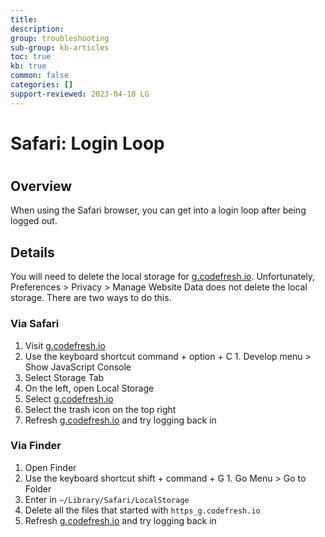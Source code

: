 ```yaml
---
title: 
description: 
group: troubleshooting
sub-group: kb-articles
toc: true
kb: true
common: false
categories: []
support-reviewed: 2023-04-18 LG
---
```


# Safari: Login Loop

#

## Overview

When using the Safari browser, you can get into a login loop after being
logged out.

## Details

You will need to delete the local storage for
[g.codefresh.io](https://g.codefresh.io/). Unfortunately, Preferences >
Privacy > Manage Website Data does not delete the local storage. There are two
ways to do this.

### Via Safari

  1. Visit [g.codefresh.io](https://g.codefresh.io/)
  2. Use the keyboard shortcut command + option + C
    1. Develop menu > Show JavaScript Console
  3. Select Storage Tab 
  4. On the left, open Local Storage
  5. Select [g.codefresh.io](https://g.codefresh.io/)
  6. Select the trash icon on the top right 
  7. Refresh [g.codefresh.io](https://g.codefresh.io/) and try logging back in

### Via Finder

  1. Open Finder 
  2. Use the keyboard shortcut shift + command + G
    1. Go Menu > Go to Folder
  3. Enter in `~/Library/Safari/LocalStorage`
  4. Delete all the files that started with `https_g.codefresh.io`
  5. Refresh [g.codefresh.io](https://g.codefresh.io/) and try logging back in

